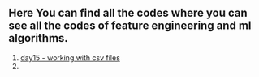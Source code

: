 ## Here You can find all the codes where you can see all the codes of feature engineering and ml algorithms.

1. [day15 - working with csv files]([/guides/content/editing-an-existing-page](https://github.com/maa786/ML-and-Feature-Engineering/tree/main/day15%20-%20working%20with%20csv%20files))
2. 

